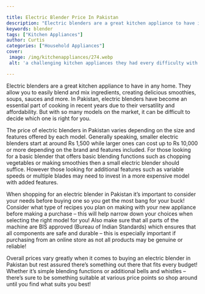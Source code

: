 ```yaml
---

title: Electric Blender Price In Pakistan
description: "Electric blenders are a great kitchen appliance to have in any home. They allow you to easily blend and mix ingredients, creating ...learn more about it now"
keywords: blender
tags: ["Kitchen Appliances"]
author: Curtis
categories: ["Household Appliances"]
cover: 
 image: /img/kitchenappliances/274.webp
 alt: 'a challenging kitchen appliances they had every difficulty with prior'

---
```


Electric blenders are a great kitchen appliance to have in any home. They allow you to easily blend and mix ingredients, creating delicious smoothies, soups, sauces and more. In Pakistan, electric blenders have become an essential part of cooking in recent years due to their versatility and affordability. But with so many models on the market, it can be difficult to decide which one is right for you. 

The price of electric blenders in Pakistan varies depending on the size and features offered by each model. Generally speaking, smaller electric blenders start at around Rs 1,500 while larger ones can cost up to Rs 10,000 or more depending on the brand and features included. For those looking for a basic blender that offers basic blending functions such as chopping vegetables or making smoothies then a small electric blender should suffice. However those looking for additional features such as variable speeds or multiple blades may need to invest in a more expensive model with added features. 

When shopping for an electric blender in Pakistan it’s important to consider your needs before buying one so you get the most bang for your buck! Consider what type of recipes you plan on making with your new appliance before making a purchase – this will help narrow down your choices when selecting the right model for you! Also make sure that all parts of the machine are BIS approved (Bureau of Indian Standards) which ensures that all components are safe and durable – this is especially important if purchasing from an online store as not all products may be genuine or reliable! 

Overall prices vary greatly when it comes to buying an electric blender in Pakistan but rest assured there’s something out there that fits every budget! Whether it’s simple blending functions or additional bells and whistles – there’s sure to be something suitable at various price points so shop around until you find what suits you best!
